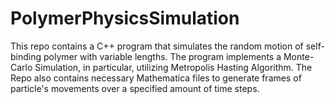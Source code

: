 # PolymerPhysicsSimulation
This repo contains a C++ program that simulates the random motion of self-binding polymer with variable lengths. The program implements a Monte-Carlo Simulation, in particular, utilizing Metropolis Hasting Algorithm. The Repo also contains necessary Mathematica files to generate frames of particle's movements over a specified amount of time steps. 
